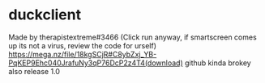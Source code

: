 # duckclient
Made by therapistextreme#3466
(Click run anyway, if smartscreen comes up its not a virus, review the code for urself)
https://mega.nz/file/18kgSCjR#C8ybZxj_YB-PqKEP9Ehc040JrafuNy3qP76DcP2z4T4(download) github kinda brokey also release 1.0
